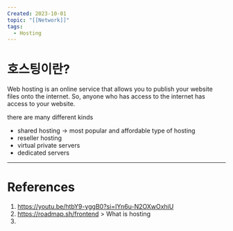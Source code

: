 ```yaml
---
Created: 2023-10-01
topic: "[[Network]]"
tags:
  - Hosting
---
```

# 호스팅이란?
Web hosting is an online service that allows you to publish your website files onto the internet. So, anyone who has access to the internet has access to your website.

there are many different kinds
- shared hosting -> most popular and affordable type of hosting
- reseller hosting
- virtual private servers
- dedicated servers


---
# References
1. https://youtu.be/htbY9-yggB0?si=IYn6u-N2OXwOxhiU
2. https://roadmap.sh/frontend > What is hosting
3. 